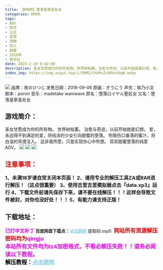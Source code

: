 ```yaml
---
title: 【KRKR】堕落皇家圣处女
categories: KRKR
tags:
- ADV
- 拔作
- 公主
- 恶堕
- 调教
- 同人
- 甜蜜
- 2018年
- 夜羊社
date: 2023-2-10 8:02:00
description: 圣女甘愿成为你的所有物。世界树枯萎。治愈与奇迹，以前开始就是幻想。爱，永远得不到满足的爱，将纯洁的少女引向甜蜜的堕落。吮吸伤口垂落的蜜汁，将白浊的背德注入。这非我所愿，只是实现你心中所想。双双甜蜜堕落的纯爱ADV。
index_img: https://img.acgus.top/i/SMMS/ChkMsZc6OVxYbgW.webp
---
```

![](https://img.acgus.top/i/SMMS/ChkMsZc6OVxYbgW.webp)
品牌：夜のひつじ
发售日期：2018-09-06
原画：ぎうにう
声优：紫乃小文
剧本：porori
音乐：madetake waniwave
原名：堕落ロイヤル聖処女
又名：堕落皇家圣处女

## 游戏简介：
圣女甘愿成为你的所有物。
世界树枯萎。
治愈与奇迹，以前开始就是幻想。
爱，永远得不到满足的爱，将纯洁的少女引向甜蜜的堕落。
吮吸伤口垂落的蜜汁，将白浊的背德注入。
这非我所愿，只是实现你心中所想。
双双甜蜜堕落的纯爱ADV。
![](https://img.acgus.top/i/SMMS/rCP4e29EswHjZbt.webp)
![](https://img.acgus.top/i/SMMS/ugWQUBPym7pkse1.webp)
![](https://img.acgus.top/i/SMMS/SNBOTmPwvfa9RUk.webp)





## <font color=#FF0000 >注意事项：</font>
<font size=3><b>1、未满18岁请自觉关闭本页面！
2、请用专业的解压工具ZA或RAR进行解压！（这点很重要）
3、使用吉里吉里模拟器点击『data.xp3』运行
4、下载文件前请先保存下来，请不要在线解压！！！这样会导致文件被封，对你也没好处！！！
5、有能力请支持正版！</b></font>

## 下载地址：
<font color=#FF00FF size=3><b>已打中文补丁</b></font>
<b>百度网盘下载点：</b><a href="https://pan.baidu.com/s/16HnigIXGCA3fS42gT4Uerw?pwd=ssp5" style="color: #87CEEB;"><b>点击跳转</b></a> 提取码:ssp5
<a style="padding: 0" href="https://post.qingju.org/AD/"><img style="max-width:100%" src="https://img.acgus.top/i/2024/07/478f689b8021d8d499ab43d21acf137a.gif" alt=""></a>
<b><font color=#FF0000 size=4>网站所有资源解压密码均为</b></font><b><font color=#FF00FF size=4>qingju</font><font color=#FF0000 ></font></b><br><b><font color=#FF00FF size=4>本站所有文件均为lz4加密格式，不看必解压失败！！请务必阅读以下教程。</b></font><br><b><font color=#000 size=4>解压教程：</b><a href="https://post.qingju.org/tutorial/000/" style="color: #87CEEB;"><b>点击跳转</b></a>